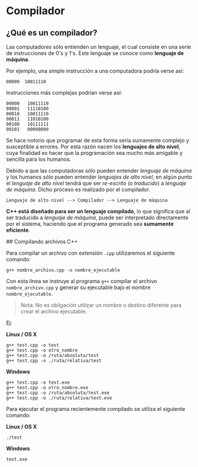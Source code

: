 # Compilador


## ¿Qué es un compilador?


Las computadores sólo entienden un lenguaje, el cual consiste en una serie de
instrucciones de 0's y 1's. Este lenguaje se conoce como **lenguaje de máquina**.

Por ejemplo, una simple instrucción a una computadora podría verse así:

`00000	10011110`

Instrucciones más complejas podrían verse así:

```
00000	10011110
00001	11110100
00010	10011110
00011	11010100
00100	10111111
00101	00000000
```

Se hace notorio que programar de esta forma sería sumamente complejo y
susceptible a errores. Por esta razón nacen los **lenguajes de alto nivel**,
cuya finalidad es hacer que la programación sea mucho más amigable y sencilla
para los humanos.

Debido a que las computadoras sólo pueden entender _lenguaje de máquina_ y los
humanos sólo pueden entender _lenguajes de alto nivel_, en algún punto el
_lenguaje de alto nivel_ tendrá que ser _re-escrito_ (o _traducido_) a
_lenguaje de máquina_. Dicho proceso es realizado por el compilador.


```
Lenguaje de alto nivel --> Compilador --> Lenguaje de máquina
```

**C++ está diseñado para ser un lenguaje compilado**, lo que significa que al
ser traducido a _lenguaje de máquina_, puede ser interpretado directamente por
el sistema, haciendo que el programa generado sea **sumamente eficiente**.


## Compilando archivos C++


Para compilar un archivo con extensión `.cpp` utilizaremos el siguiente comando:

```
g++ nombre_archivo.cpp -o nombre_ejecutable
```

Con esta línea se instruye al programa `g++` compilar el archivo
`nombre_archivo.cpp` y generar su ejecutable bajo el nombre `nombre_ejecutable`.

> Nota: No es obligación utilizar un nombre o destino diferente para crear el
> archivo ejecutable.

<div class="page-break"></div>

Ej:

**Linux / OS X**
```
g++ test.cpp -o test
g++ test.cpp -o otro_nombre
g++ test.cpp -o /ruta/absoluta/test
g++ test.cpp -o ./ruta/relativa/test
```

**Windows**
```
g++ test.cpp -o test.exe
g++ test.cpp -o otro_nombre.exe
g++ test.cpp -o /ruta/absoluta/test.exe
g++ test.cpp -o ./ruta/relativa/test.exe
```

Para ejecutar el programa recientemente compilado se utiliza el siguiente comando:

**Linux / OS X**
```
./test
```

**Windows**
```
test.exe
```
